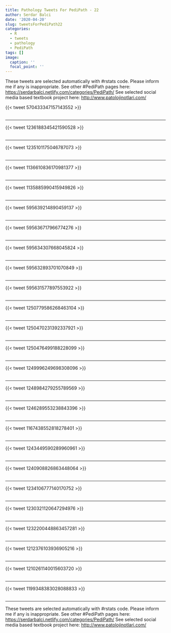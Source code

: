 ```yaml
---
title: Pathology Tweets For PediPath - 22
author: Serdar Balci
date: '2020-04-20'
slug: tweetsForPediPath22
categories:
  - R
  - tweets
  - pathology
  - PediPath
tags: []
image:
  caption: ''
  focal_point: ''
---
```



These tweets are selected automatically with #rstats code. Please inform me if any is inappropriate.
See other #PediPath pages here: https://serdarbalci.netlify.com/categories/PediPath/ 
See selected social media based textbook project here: http://www.patolojinotlari.com/

{{< tweet 570433347157143552 >}}
<br>
<br>
<hr>
{{< tweet 1236188345421590528 >}}
<br>
<br>
<hr>
{{< tweet 1235101175046787073 >}}
<br>
<br>
<hr>
{{< tweet 1136610836170981377 >}}
<br>
<br>
<hr>
{{< tweet 1135885990415949826 >}}
<br>
<br>
<hr>
{{< tweet 595639214890459137 >}}
<br>
<br>
<hr>
{{< tweet 595636717966774276 >}}
<br>
<br>
<hr>
{{< tweet 595634307668045824 >}}
<br>
<br>
<hr>
{{< tweet 595632893701070849 >}}
<br>
<br>
<hr>
{{< tweet 595631577897553922 >}}
<br>
<br>
<hr>
{{< tweet 1250779586268463104 >}}
<br>
<br>
<hr>
{{< tweet 1250470231392337921 >}}
<br>
<br>
<hr>
{{< tweet 1250476499188228099 >}}
<br>
<br>
<hr>
{{< tweet 1249996249698308096 >}}
<br>
<br>
<hr>
{{< tweet 1248984279255789569 >}}
<br>
<br>
<hr>
{{< tweet 1246289553238843396 >}}
<br>
<br>
<hr>
{{< tweet 1167438552818278401 >}}
<br>
<br>
<hr>
{{< tweet 1243449590289960961 >}}
<br>
<br>
<hr>
{{< tweet 1240908826863448064 >}}
<br>
<br>
<hr>
{{< tweet 1234106777140170752 >}}
<br>
<br>
<hr>
{{< tweet 1230321120647294976 >}}
<br>
<br>
<hr>
{{< tweet 1232200448863457281 >}}
<br>
<br>
<hr>
{{< tweet 1212376103936905216 >}}
<br>
<br>
<hr>
{{< tweet 1210261140015603720 >}}
<br>
<br>
<hr>
{{< tweet 1199348383028088833 >}}
<br>
<br>
<hr>


These tweets are selected automatically with #rstats code. Please inform me if any is inappropriate.
See other #PediPath pages here: https://serdarbalci.netlify.com/categories/PediPath/ 
See selected social media based textbook project here: http://www.patolojinotlari.com/
